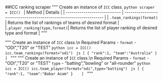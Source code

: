 ##ICC ranking scraper
  """
    Create an instance of `ICC` class.
    ```python
    scraper = ICC()
    ```
    | Method                       | Details                                                             |
    | ---------------------------- | ------------------------------------------------------------------- |
    | `.team_rankings(format)`     | Returns the list of rankings of teams of desired format             |
    |`.player_ranking(type,format)`| Returns the list of player ranking of desired type and format       |
    """

 """
        Create an instance of `ICC` class.\n
        Required Params - `format` - "ODI","T20" or "TEST"
        ```python
        icc = ICC()
        icc.team_rankings(format="odi")
        ```
        ```js
        [
            {
                "rank":1,
                "team":"Australia"
            }   
        ]
        ```
        """
 """
        Create an instance of `ICC` class.\n
        Required Params - `format` - "ODI","T20" or "TEST"
        `type` - "batting","bowling" or "all-rounder"
        ```python
        icc = ICC()
        icc.team_player(format="odi",type="batting")
        ```
        ```js
        [
            {
                "rank":1,
                "team":"Babar Azam"
            }   
        ]
        ```
        """
